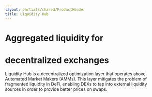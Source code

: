 ```yaml
---
layout: partials/shared/ProductHeader
title: Liquidity Hub
---
```


# Aggregated liquidity for
# decentralized exchanges 

Liquidity Hub is a decentralized optimization layer that operates above Automated Market Makers (AMMs). This layer mitigates the problem of fragmented liquidity in DeFi, enabling DEXs to tap into external liquidity sources in order to provide better prices on swaps.